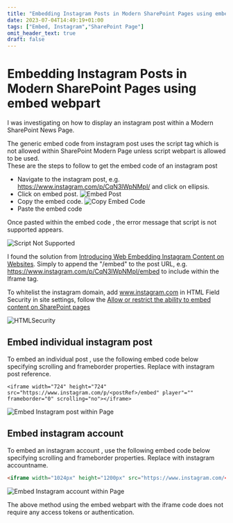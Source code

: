 ```yaml
---
title: "Embedding Instagram Posts in Modern SharePoint Pages using embed webpart"
date: 2023-07-04T14:49:19+01:00
tags: ["Embed, Instagram","SharePoint Page"]
omit_header_text: true
draft: false
---
```


# Embedding Instagram Posts in Modern SharePoint Pages using embed webpart

I was investigating on how to display an instagram post within a Modern SharePoint News Page.

The generic embed code from instagram post uses the script tag which is not allowed within SharePoint Modern Page unless script webpart is allowed to be used.  
These are the steps to follow to get the embed code of an instagram post 
- Navigate to the instagram post, e.g. https://www.instagram.com/p/CqN3lWpNMpI/ and click on ellipsis. 
-  Click on embed post.
![Embed Post](../images/Embed-Single-Instagram-Post-Into-Modern-SharePoint-Page/EmbedPost.png)
-  Copy the embed code.
![Copy Embed Code](../images/Embed-Single-Instagram-Post-Into-Modern-SharePoint-Page/CopyEmbedCode.png)
-  Paste the embed code

Once pasted within the embed code , the error message that script is not supported appears.

![Script Not Supported](../images/Embed-Single-Instagram-Post-Into-Modern-SharePoint-Page/ScriptNotSupported.png)

I found the solution from [Introducing Web Embedding Instagram Content on Websites](https://about.instagram.com/blog/announcements/introducing-web-embedding-instagram-content-on-websites). Simply to append the "/embed" to the post URL, e.g. https://www.instagram.com/p/CqN3lWpNMpI/embed to include within the Iframe tag.

To whitelist the instagram domain, add www.instagram.com in HTML Field Security in site settings, follow the [Allow or restrict the ability to embed content on SharePoint pages](https://support.microsoft.com/en-us/office/allow-or-restrict-the-ability-to-embed-content-on-sharepoint-pages-e7baf83f-09d0-4bd1-9058-4aa483ee137b?ui=en-us&rs=en-gb&ad=gb)

![HTMLSecurity](../images/Embed-Single-Instagram-Post-Into-Modern-SharePoint-Page/HTMLSecurity.png)

## Embed individual instagram post 

To embed an individual post , use the following embed code below specifying scrolling and frameborder properties. Replace <postRef> with instagram post reference.

```
<iframe width="724" height="724" src="https://www.instagram.com/p/<postRef>/embed" player"="" frameborder="0" scrolling="no"></iframe>
```

![Embed Instagram post within Page](../images/Embed-Single-Instagram-Post-Into-Modern-SharePoint-Page/Embed_InstagramPost.png)

## Embed instagram account

To embed an  instagram account , use the following embed code below specifying scrolling and frameborder properties. Replace <accountname> with instagram accountname.

```html
<iframe width="1024px" height="1200px" src="https://www.instagram.com/<accoutname>/embed" scrolling="no" frameborder="0"></iframe>
```
![Embed Instagram account within Page](../images/Embed-Single-Instagram-Post-Into-Modern-SharePoint-Page/Embed_InstagramAccount.png)

The above method using the embed webpart with the iframe code does not require any access tokens or authentication. 


